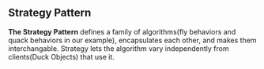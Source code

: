 ## Strategy Pattern
**The Strategy Pattern** defines a family of algorithms(fly behaviors and quack behaviors in our example), encapsulates each other, and makes them interchangable. Strategy lets the algorithm vary independently from clients(Duck Objects) that use it.